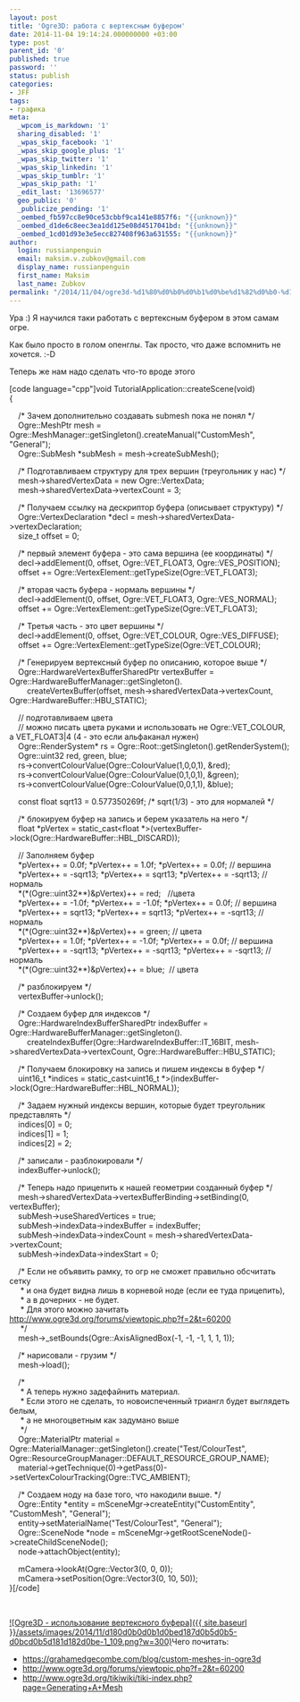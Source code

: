 ```yaml
---
layout: post
title: 'Ogre3D: работа с вертексным буфером'
date: 2014-11-04 19:14:24.000000000 +03:00
type: post
parent_id: '0'
published: true
password: ''
status: publish
categories:
- JFF
tags:
- графика
meta:
  _wpcom_is_markdown: '1'
  sharing_disabled: '1'
  _wpas_skip_facebook: '1'
  _wpas_skip_google_plus: '1'
  _wpas_skip_twitter: '1'
  _wpas_skip_linkedin: '1'
  _wpas_skip_tumblr: '1'
  _wpas_skip_path: '1'
  _edit_last: '13696577'
  geo_public: '0'
  _publicize_pending: '1'
  _oembed_fb597cc8e90ce53cbbf9ca141e8857f6: "{{unknown}}"
  _oembed_d1de6c8eec3ea1dd125e08d4517041bd: "{{unknown}}"
  _oembed_1cd01d93e3e5ecc827408f963a631555: "{{unknown}}"
author:
  login: russianpenguin
  email: maksim.v.zubkov@gmail.com
  display_name: russianpenguin
  first_name: Maksim
  last_name: Zubkov
permalink: "/2014/11/04/ogre3d-%d1%80%d0%b0%d0%b1%d0%be%d1%82%d0%b0-%d1%81-%d0%b2%d0%b5%d1%80%d1%82%d0%b5%d0%ba%d1%81%d0%bd%d1%8b%d0%bc-%d0%b1%d1%83%d1%84%d0%b5%d1%80%d0%be%d0%bc/"
---
```

Ура :) Я научился таки работать с вертексным буфером в этом самам огре.

Как было просто в голом опенглы. Так просто, что даже вспомнить не хочется. :-D

Теперь же нам надо сделать что-то вроде этого

[code language="cpp"]void TutorialApplication::createScene(void)  
{

&nbsp;&nbsp;&nbsp; /\* Зачем дополнительно создавать submesh пока не понял \*/  
&nbsp;&nbsp;&nbsp; Ogre::MeshPtr mesh = Ogre::MeshManager::getSingleton().createManual("CustomMesh", "General");  
&nbsp;&nbsp;&nbsp; Ogre::SubMesh \*subMesh = mesh-\>createSubMesh();

&nbsp;&nbsp;&nbsp; /\* Подготавливаем структуру для трех вершин (треугольник у нас) \*/  
&nbsp;&nbsp;&nbsp; mesh-\>sharedVertexData = new Ogre::VertexData;  
&nbsp;&nbsp;&nbsp; mesh-\>sharedVertexData-\>vertexCount = 3;

&nbsp;&nbsp;&nbsp; /\* Получаем ссылку на дескриптор буфера (описывает структуру) \*/  
&nbsp;&nbsp;&nbsp; Ogre::VertexDeclaration \*decl = mesh-\>sharedVertexData-\>vertexDeclaration;  
&nbsp;&nbsp;&nbsp; size\_t offset = 0;

&nbsp;&nbsp;&nbsp; /\* первый элемент буфера - это сама вершина (ее координаты) \*/  
&nbsp;&nbsp;&nbsp; decl-\>addElement(0, offset, Ogre::VET\_FLOAT3, Ogre::VES\_POSITION);  
&nbsp;&nbsp;&nbsp; offset += Ogre::VertexElement::getTypeSize(Ogre::VET\_FLOAT3);

&nbsp;&nbsp;&nbsp; /\* вторая часть буфера - нормаль вершины \*/  
&nbsp;&nbsp;&nbsp; decl-\>addElement(0, offset, Ogre::VET\_FLOAT3, Ogre::VES\_NORMAL);  
&nbsp;&nbsp;&nbsp; offset += Ogre::VertexElement::getTypeSize(Ogre::VET\_FLOAT3);

&nbsp;&nbsp;&nbsp; /\* Третья часть - это цвет вершины \*/  
&nbsp;&nbsp;&nbsp; decl-\>addElement(0, offset, Ogre::VET\_COLOUR, Ogre::VES\_DIFFUSE);  
&nbsp;&nbsp;&nbsp; offset += Ogre::VertexElement::getTypeSize(Ogre::VET\_COLOUR);

&nbsp;&nbsp;&nbsp; /\* Генерируем вертексный буфер по описанию, которое выше \*/  
&nbsp;&nbsp;&nbsp; Ogre::HardwareVertexBufferSharedPtr vertexBuffer = Ogre::HardwareBufferManager::getSingleton().  
&nbsp;&nbsp;&nbsp;&nbsp;&nbsp;&nbsp;&nbsp; createVertexBuffer(offset, mesh-\>sharedVertexData-\>vertexCount, Ogre::HardwareBuffer::HBU\_STATIC);

&nbsp;&nbsp;&nbsp; // подготавливаем цвета  
&nbsp;&nbsp;&nbsp; // можно писать цвета руками и использовать не Ogre::VET\_COLOUR, а VET\_FLOAT3|4 (4 - это если альфаканал нужен)  
&nbsp;&nbsp;&nbsp; Ogre::RenderSystem\* rs = Ogre::Root::getSingleton().getRenderSystem();  
&nbsp;&nbsp;&nbsp; Ogre::uint32 red, green, blue;  
&nbsp;&nbsp;&nbsp; rs-\>convertColourValue(Ogre::ColourValue(1,0,0,1), &red);  
&nbsp;&nbsp;&nbsp; rs-\>convertColourValue(Ogre::ColourValue(0,1,0,1), &green);  
&nbsp;&nbsp;&nbsp; rs-\>convertColourValue(Ogre::ColourValue(0,0,1,1), &blue);

&nbsp;&nbsp;&nbsp; const float sqrt13 = 0.577350269f; /\* sqrt(1/3) - это для нормалей \*/

&nbsp;&nbsp;&nbsp; /\* блокируем буфер на запись и берем указатель на него \*/  
&nbsp;&nbsp;&nbsp; float \*pVertex = static\_cast\<float \*\>(vertexBuffer-\>lock(Ogre::HardwareBuffer::HBL\_DISCARD));

&nbsp;&nbsp;&nbsp; // Заполняем буфер  
&nbsp;&nbsp;&nbsp; \*pVertex++ = 0.0f; \*pVertex++ = 1.0f; \*pVertex++ = 0.0f; // вершина  
&nbsp;&nbsp;&nbsp; \*pVertex++ = -sqrt13; \*pVertex++ = sqrt13; \*pVertex++ = -sqrt13; // нормаль  
&nbsp;&nbsp;&nbsp; \*(\*(Ogre::uint32\*\*)&pVertex)++ = red;&nbsp;&nbsp; //цвета  
&nbsp;&nbsp;&nbsp; \*pVertex++ = -1.0f; \*pVertex++ = -1.0f; \*pVertex++ = 0.0f; // вершина  
&nbsp;&nbsp;&nbsp; \*pVertex++ = sqrt13; \*pVertex++ = sqrt13; \*pVertex++ = -sqrt13; // нормаль  
&nbsp;&nbsp;&nbsp; \*(\*(Ogre::uint32\*\*)&pVertex)++ = green; // цвета  
&nbsp;&nbsp;&nbsp; \*pVertex++ = 1.0f; \*pVertex++ = -1.0f; \*pVertex++ = 0.0f; // вершина  
&nbsp;&nbsp;&nbsp; \*pVertex++ = -sqrt13; \*pVertex++ = -sqrt13; \*pVertex++ = -sqrt13; // нормаль  
&nbsp;&nbsp;&nbsp; \*(\*(Ogre::uint32\*\*)&pVertex)++ = blue;&nbsp; // цвета

&nbsp;&nbsp;&nbsp; /\* разблокируем \*/  
&nbsp;&nbsp;&nbsp; vertexBuffer-\>unlock();

&nbsp;&nbsp;&nbsp; /\* Создаем буфер для индексов \*/  
&nbsp;&nbsp;&nbsp; Ogre::HardwareIndexBufferSharedPtr indexBuffer = Ogre::HardwareBufferManager::getSingleton().  
&nbsp;&nbsp;&nbsp;&nbsp;&nbsp;&nbsp;&nbsp; createIndexBuffer(Ogre::HardwareIndexBuffer::IT\_16BIT, mesh-\>sharedVertexData-\>vertexCount, Ogre::HardwareBuffer::HBU\_STATIC);

&nbsp;&nbsp;&nbsp; /\* Получаем блокировку на запись и пишем индексы в буфер \*/  
&nbsp;&nbsp;&nbsp; uint16\_t \*indices = static\_cast\<uint16\_t \*\>(indexBuffer-\>lock(Ogre::HardwareBuffer::HBL\_NORMAL));

&nbsp;&nbsp;&nbsp; /\* Задаем нужный индексы вершин, которые будет треугольник представлять \*/  
&nbsp;&nbsp;&nbsp; indices[0] = 0;  
&nbsp;&nbsp;&nbsp; indices[1] = 1;  
&nbsp;&nbsp;&nbsp; indices[2] = 2;

&nbsp;&nbsp;&nbsp; /\* записали - разблокировали \*/  
&nbsp;&nbsp;&nbsp; indexBuffer-\>unlock();

&nbsp;&nbsp;&nbsp; /\* Теперь надо прицепить к нашей геометрии созданный буфер \*/  
&nbsp;&nbsp;&nbsp; mesh-\>sharedVertexData-\>vertexBufferBinding-\>setBinding(0, vertexBuffer);  
&nbsp;&nbsp;&nbsp; subMesh-\>useSharedVertices = true;  
&nbsp;&nbsp;&nbsp; subMesh-\>indexData-\>indexBuffer = indexBuffer;  
&nbsp;&nbsp;&nbsp; subMesh-\>indexData-\>indexCount = mesh-\>sharedVertexData-\>vertexCount;  
&nbsp;&nbsp;&nbsp; subMesh-\>indexData-\>indexStart = 0;

&nbsp;&nbsp;&nbsp; /\* Если не объявить рамку, то огр не сможет правильно обсчитать сетку  
&nbsp;&nbsp;&nbsp;&nbsp; \* и она будет видна лишь в корневой ноде (если ее туда прицепить),  
&nbsp;&nbsp;&nbsp;&nbsp; \* а в дочерних - не будет.  
&nbsp;&nbsp;&nbsp;&nbsp; \* Для этого можно зачитать http://www.ogre3d.org/forums/viewtopic.php?f=2&t=60200  
&nbsp;&nbsp;&nbsp;&nbsp; \*/  
&nbsp;&nbsp;&nbsp; mesh-\>\_setBounds(Ogre::AxisAlignedBox(-1, -1, -1, 1, 1, 1));

&nbsp;&nbsp;&nbsp; /\* нарисовали - грузим \*/  
&nbsp;&nbsp;&nbsp; mesh-\>load();

&nbsp;&nbsp;&nbsp; /\*  
&nbsp;&nbsp;&nbsp;&nbsp; \* А теперь нужно задефайнить материал.  
&nbsp;&nbsp;&nbsp;&nbsp; \* Если этого не сделать, то новоиспеченный триангл будет выглядеть белым,  
&nbsp;&nbsp;&nbsp;&nbsp; \* а не многоцветным как задумано выше  
&nbsp;&nbsp;&nbsp;&nbsp; \*/  
&nbsp;&nbsp;&nbsp; Ogre::MaterialPtr material = Ogre::MaterialManager::getSingleton().create("Test/ColourTest", Ogre::ResourceGroupManager::DEFAULT\_RESOURCE\_GROUP\_NAME);  
&nbsp;&nbsp;&nbsp; material-\>getTechnique(0)-\>getPass(0)-\>setVertexColourTracking(Ogre::TVC\_AMBIENT);

&nbsp;&nbsp;&nbsp; /\* Создаем ноду на базе того, что накодили выше. \*/  
&nbsp;&nbsp;&nbsp; Ogre::Entity \*entity = mSceneMgr-\>createEntity("CustomEntity", "CustomMesh", "General");  
&nbsp;&nbsp;&nbsp; entity-\>setMaterialName("Test/ColourTest", "General");  
&nbsp;&nbsp;&nbsp; Ogre::SceneNode \*node = mSceneMgr-\>getRootSceneNode()-\>createChildSceneNode();  
&nbsp;&nbsp;&nbsp; node-\>attachObject(entity);

&nbsp;&nbsp;&nbsp; mCamera-\>lookAt(Ogre::Vector3(0, 0, 0));  
&nbsp;&nbsp;&nbsp; mCamera-\>setPosition(Ogre::Vector3(0, 10, 50));  
}[/code]

&nbsp;

[![Ogre3D - использование вертексного буфера]({{ site.baseurl }}/assets/images/2014/11/d180d0b0d0b1d0bed187d0b5d0b5-d0bcd0b5d181d182d0be-1_109.png?w=300)](https://russianpenguin.files.wordpress.com/2014/11/d180d0b0d0b1d0bed187d0b5d0b5-d0bcd0b5d181d182d0be-1_109.png)Чего почитать:

- https://grahamedgecombe.com/blog/custom-meshes-in-ogre3d
- http://www.ogre3d.org/forums/viewtopic.php?f=2&t=60200
- http://www.ogre3d.org/tikiwiki/tiki-index.php?page=Generating+A+Mesh

&nbsp;

&nbsp;

